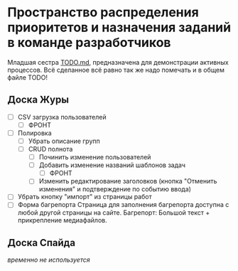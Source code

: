 # Пространство распределения приоритетов и назначения заданий в команде разработчиков

Младшая сестра [TODO.md](./TODO.md), предназначена для демонстрации активных процессов.
Всё сделанное всё равно так же надо помечать и в общем файле TODO!

## Доска Журы

- [ ] CSV загрузка пользователей
  - [ ] ФРОНТ
- [ ] Полировка
  - [ ] Убрать описание групп
  - [ ] CRUD полнота
    - [ ] Починить изменение пользователей
    - [ ] Добавить изменение названий шаблонов задач
      - [ ] ФРОНТ
    - [ ] Изменить редактирование заголовков (кнопка "Отменить изменения" и подтверждение по событию ввода)
- [ ] Убрать кнопку "импорт" из страницы работ
- [ ] Форма багрепорта
    Страница для заполнения багрепорта доступна с любой другой страницы на сайте.
    Багрепорт: Большой текст + прикрепление медиафайлов.

## Доска Спайда

*временно не используется*